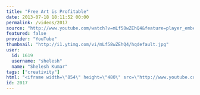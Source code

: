 ```yaml
---
title: "Free Art is Profitable"
date: 2013-07-18 18:11:52 00:00
permalink: /videos/2017
source: "http://www.youtube.com/watch?v=mLf58wZEhQ4&feature=player_embedded"
featured: false
provider: "YouTube"
thumbnail: "http://i1.ytimg.com/vi/mLf58wZEhQ4/hqdefault.jpg"
user:
  id: 1619
  username: "shelesh"
  name: "Shelesh Kumar"
tags: ["creativity"]
html: "<iframe width=\"854\" height=\"480\" src=\"http://www.youtube.com/embed/mLf58wZEhQ4?wmode=transparent&feature=oembed\" frameborder=\"0\" allowfullscreen></iframe>"
id: 2017
---
```


